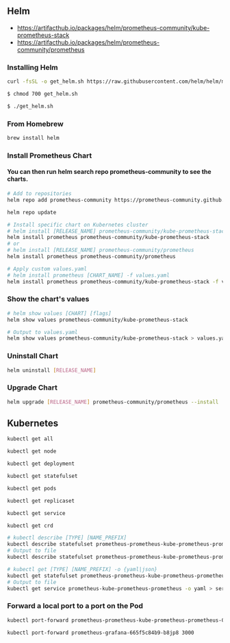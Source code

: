 ## Helm
- https://artifacthub.io/packages/helm/prometheus-community/kube-prometheus-stack
- https://artifacthub.io/packages/helm/prometheus-community/prometheus


### Installing Helm
``` bash
curl -fsSL -o get_helm.sh https://raw.githubusercontent.com/helm/helm/main/scripts/get-helm-3

$ chmod 700 get_helm.sh

$ ./get_helm.sh
```

### From Homebrew
``` bash
brew install helm
```

### Install Prometheus Chart
#### You can then run helm search repo prometheus-community to see the charts.
``` bash
# Add to repositories
helm repo add prometheus-community https://prometheus-community.github.io/helm-charts

helm repo update

# Install specific chart on Kubernetes cluster
# helm install [RELEASE_NAME] prometheus-community/kube-prometheus-stack
helm install prometheus prometheus-community/kube-prometheus-stack
# or
# helm install [RELEASE_NAME] prometheus-community/prometheus
helm install prometheus prometheus-community/prometheus

# Apply custom values.yaml
# helm install prometheus [CHART_NAME] -f values.yaml
helm install prometheus prometheus-community/kube-prometheus-stack -f values.yaml
```

### Show the chart's values
``` bash
# helm show values [CHART] [flags]
helm show values prometheus-community/kube-prometheus-stack

# Output to values.yaml
helm show values prometheus-community/kube-prometheus-stack > values.yaml
```

### Uninstall Chart
``` bash
helm uninstall [RELEASE_NAME]
```

### Upgrade Chart
``` bash
helm upgrade [RELEASE_NAME] prometheus-community/prometheus --install
```

## Kubernetes
``` bash
kubectl get all

kubectl get node

kubectl get deployment

kubectl get statefulset

kubectl get pods

kubectl get replicaset

kubectl get service

kubectl get crd

# kubectl describe [TYPE] [NAME_PREFIX]
kubectl describe statefulset prometheus-prometheus-kube-prometheus-prometheus
# Output to file
kubectl describe statefulset prometheus-prometheus-kube-prometheus-prometheus > prometheus.yaml

# kubectl get [TYPE] [NAME_PREFIX] -o {yaml|json}
kubectl get statefulset prometheus-prometheus-kube-prometheus-prometheus -o yaml
# Output to file
kubectl get service prometheus-kube-prometheus-prometheus -o yaml > service.yaml
```

### Forward a local port to a port on the Pod
``` bash
kubectl port-forward prometheus-prometheus-kube-prometheus-prometheus-0 9090

kubectl port-forward prometheus-grafana-665f5c84b9-b8jp8 3000
```